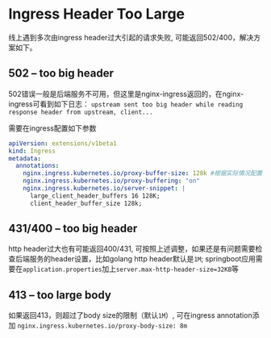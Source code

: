 # Ingress Header Too Large


线上遇到多次由ingress header过大引起的请求失败, 可能返回502/400，解决方案如下。

## 502 – too big header

502错误一般是后端服务不可用，但这里是nginx-ingress返回的，在nginx-ingress可看到如下日志：
`upstream sent too big header while reading response header from upstream, client...`

需要在ingress配置如下参数
```yaml
apiVersion: extensions/v1beta1
kind: Ingress
metadata:
  annotations:
    nginx.ingress.kubernetes.io/proxy-buffer-size: 128k #根据实际情况配置
    nginx.ingress.kubernetes.io/proxy-buffering: "on"
    nginx.ingress.kubernetes.io/server-snippet: |
      large_client_header_buffers 16 128K;
      client_header_buffer_size 128k;
```

## 431/400 – too big header

http header过大也有可能返回400/431, 可按照上述调整，如果还是有问题需要检查后端服务的header设置，比如golang http header默认是`1M`;
springboot应用需要在`application.properties`加上`server.max-http-header-size=32KB`等

## 413 – too large body

如果返回413，则超过了body size的限制（默认`1M`）, 可在ingress annotation添加
`nginx.ingress.kubernetes.io/proxy-body-size: 8m`

